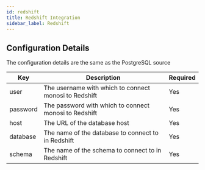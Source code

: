 ```yaml
---
id: redshift
title: Redshift Integration
sidebar_label: Redshift
---
```


## Configuration Details

The configuration details are the same as the PostgreSQL source

| Key       | Description                                             | Required |
|-----------|---------------------------------------------------------|----------|
| user      | The username with which to connect monosi to Redshift  | Yes      |
| password  | The password with which to connect monosi to Redshift  | Yes      |
| host      | The URL of the database host                             | Yes      |
| database  | The name of the database to connect to in Redshift     | Yes      |
| schema    | The name of the schema to connect to in Redshift       | Yes      |
